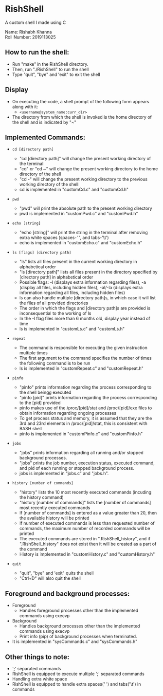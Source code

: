 # RishShell
A custom shell I made using C

Name: Rishabh Khanna <br>
Roll Number: 2019113025

## How to run the shell:
- Run "make" in the RishShell directory.
- Then, run "./RishShell" to run the shell
- Type "quit", "bye" and 'exit" to exit the shell


## Display
- On executing the code, a shell prompt of the following form appears along with it:
  - ```<username@system_name:curr_dir>```
- The directory from which the shell is invoked is the home directory of the shell and is indicated by "~"


## Implemented Commands:
- ```cd [directory path]```
  - "cd [directory path]" will change the present working directory of the terminal
  - "cd" or "cd ~" will change the present working directory to the home directory of the shell
  - "cd -" will change the present working directory to the previous working directory of the shell
  - cd is implemented in "customCd.c" and "customCd.h"

- ``` pwd ```
  - "pwd" will print the absolute path to the present working directory
  - pwd is implemented in "customPwd.c" and "customPwd.h"
  
- ```echo [string]```
  - "echo [string]" will print the string in the terminal after removing extra white spaces (spaces-' ', and tabs-'\t')
  - echo is implemented in "customEcho.c" and "customEcho.h"
  
  
- ```ls [flags] [directory path]```
  - "ls" lists all files present in the current working directory in alphabetical order
  - "ls [directory path]" lists all files present in the directory specified by [directory path] in alphabetical order
  - Possible flags: -l (displays extra information regarding files), -a (display all files, including hidden files), -al/-la (displays extra information regarding all files, including hidden files)
  - ls can also handle multiple [directory path]s, in which case it will list the files of all provided directories
  - The order in which the flags and [directory path]s are provided is inconsequential to the working of ls
  - In the -l flag files more than 6 months old, display year instead of time
  - ls is implemented in "customLs.c" and "customLs.h"
  
- ```repeat```
  - The command is responsible for executing the given instruction multiple times
  - The first argument to the command specifies the number of times the following command is to be run
  - ls is implemented in "customRepeat.c" and "customRepeat.h"

- ```pinfo```
  - "pinfo" prints information regarding the process corresponding to the shell beingg executed
  - "pinfo [pid]" prints information regarding the process corresponding to the [pid] provided
  - pinfo makes use of the /proc/[pid]/stat and /proc/[pid]/exe files to obtain information regarding ongoing processes
  - To get process status and memory, it is assumed that they are the 3rd and 23rd elements in /proc/[pid]/stat, this is consistent with BASH shell
  - pinfo is implemented in "customPinfo.c" and "customPinfo.h"

- ```jobs```
  - "jobs" prints information regarding all running and/or stopped background processes.
  - "jobs" prints the job number, execution status, executed command, and pid of each running or stopped background process.
  - jobs is implemented in "jobs.c" and "jobs.h".

  
- ```history [number of commands]```
  - "history" lists the 10 most recently executed commands (incuding the history command)
  - "history [number of commands]" lists the [number of commands] most recently executed commands
  - If [number of commands] is entered as a value greater than 20, then the available history will be printed
  - If number of executed commands is less than requested number of commands, the maximum number of recorded commands will be printed
  - The executed commands are stored in ".RishShell_history", and if ".RishShell_history" does not exist then it will be created as a part of the command
  - History is implemented in "customHistory.c" and "customHistory.h"
  
- ```quit```
  - "quit", "bye" and 'exit" quits the shell
  - "Ctrl+D" will also quit the shell

## Foreground and background processes:
- Foreground
  - Handles foreground processes other than the implemented commands using execvp
- Background
  - Handles background processes other than the implemented commands using execvp
  - Print info (pip) of background processes when terminated.
- It is implemented in "sysCommands.c" and "sysCommands.h"

## Other things to note:
- ';' separated commands
- RishShell is equipped to execute multiple ';' separated commands
- Handling extra white space
- RishShell is equipped to handle extra spaces(' ') and tabs('\t') in commands
